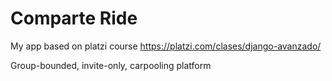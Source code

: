 Comparte Ride
=============
My app based on platzi course https://platzi.com/clases/django-avanzado/

Group-bounded, invite-only, carpooling platform
